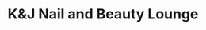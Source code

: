 ---
title: "K&J Nail and Beauty Lounge"
url: /bradford/kundj-nail-and-beauty-lounge/
shop: Kosmetik
---